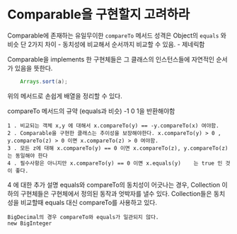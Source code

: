 # Comparable을 구현할지 고려하라


Comparable에 존재하는 유일무이한 `compareTo` 메서드
성격은 Object의 `equals` 와 비슷
단 2가지 차이
    - 동치성에 비교해서 순서까지 비교할 수 있음. 
    - 제네릭함

Comparable을 implements 한 구현체들은  그 클래스의 인스턴스들에 자연적인 순서가 있음을 뜻한다.

```java
    Arrays.sort(a);
```
위의 메서드로 손쉽게 배열을 정리할 수 있다.

compareTo 메서드의 규약 (equals과 비슷)
    -1 0 1을 반환해야함
    
    1 . 비교되는 객체 x,y 에 대해서 x.compareTo(y) == -y.compareTo(x) 여야함.
    2 . Comparable을 구현한 클래스는 추이성을 보장해야한다. x.compareTo(y) > 0 , y.compareTo(z) > 0 이면 x.compareTo(z) > 0 여야함.
    3 . 모든 z에 대해 x.compareTo(y) == 0 이면 x.compareTo(z), y.compareTo(z)는 동일해야 한다
    4 . 필수사항은 아니지만 x.compareTo(y) == 0 이면 x.equals(y)    는 true 인 것이 좋다.
    

4 에 대한 추가 설명
    equals와 compareTo의 동치성이 어긋나는 경우, Collection 이하의 구현체들은 구현체에서 정의된
    동작과 엇박자를 낼수 있다. 
    Collection들은 동치성을 비교할때 equals 대신 compareTo를 사용하고 있다.

    BigDecimal의 경우 compareTo와 equals가 일관되지 않다. 
    new BigInteger